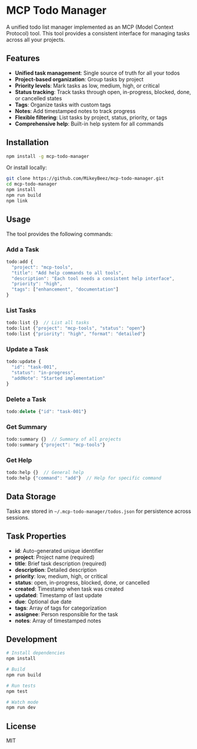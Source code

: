 # MCP Todo Manager

A unified todo list manager implemented as an MCP (Model Context Protocol) tool. This tool provides a consistent interface for managing tasks across all your projects.

## Features

- **Unified task management**: Single source of truth for all your todos
- **Project-based organization**: Group tasks by project
- **Priority levels**: Mark tasks as low, medium, high, or critical
- **Status tracking**: Track tasks through open, in-progress, blocked, done, or cancelled states
- **Tags**: Organize tasks with custom tags
- **Notes**: Add timestamped notes to track progress
- **Flexible filtering**: List tasks by project, status, priority, or tags
- **Comprehensive help**: Built-in help system for all commands

## Installation

```bash
npm install -g mcp-todo-manager
```

Or install locally:

```bash
git clone https://github.com/MikeyBeez/mcp-todo-manager.git
cd mcp-todo-manager
npm install
npm run build
npm link
```

## Usage

The tool provides the following commands:

### Add a Task
```typescript
todo:add {
  "project": "mcp-tools",
  "title": "Add help commands to all tools",
  "description": "Each tool needs a consistent help interface",
  "priority": "high",
  "tags": ["enhancement", "documentation"]
}
```

### List Tasks
```typescript
todo:list {}  // List all tasks
todo:list {"project": "mcp-tools", "status": "open"}
todo:list {"priority": "high", "format": "detailed"}
```

### Update a Task
```typescript
todo:update {
  "id": "task-001",
  "status": "in-progress",
  "addNote": "Started implementation"
}
```

### Delete a Task
```typescript
todo:delete {"id": "task-001"}
```

### Get Summary
```typescript
todo:summary {}  // Summary of all projects
todo:summary {"project": "mcp-tools"}
```

### Get Help
```typescript
todo:help {}  // General help
todo:help {"command": "add"}  // Help for specific command
```

## Data Storage

Tasks are stored in `~/.mcp-todo-manager/todos.json` for persistence across sessions.

## Task Properties

- **id**: Auto-generated unique identifier
- **project**: Project name (required)
- **title**: Brief task description (required)
- **description**: Detailed description
- **priority**: low, medium, high, or critical
- **status**: open, in-progress, blocked, done, or cancelled
- **created**: Timestamp when task was created
- **updated**: Timestamp of last update
- **due**: Optional due date
- **tags**: Array of tags for categorization
- **assignee**: Person responsible for the task
- **notes**: Array of timestamped notes

## Development

```bash
# Install dependencies
npm install

# Build
npm run build

# Run tests
npm test

# Watch mode
npm run dev
```

## License

MIT